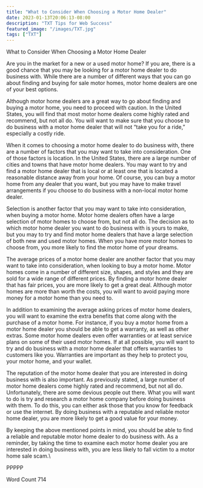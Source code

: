 ```yaml
---
title: "What to Consider When Choosing a Motor Home Dealer"
date: 2023-01-13T20:06:13-08:00
description: "TXT Tips for Web Success"
featured_image: "/images/TXT.jpg"
tags: ["TXT"]
---
```


What to Consider When Choosing a Motor Home Dealer

Are you in the market for a new or a used motor home? If you are, there is a good chance that you may be looking for a motor home dealer to do business with. While there are a number of different ways that you can go about finding and buying for sale motor homes, motor home dealers are one of your best options.

Although motor home dealers are a great way to go about finding and buying a motor home, you need to proceed with caution. In the United States, you will find that most motor home dealers come highly rated and recommend, but not all do.  You will want to make sure that you choose to do business with a motor home dealer that will not “take you for a ride,” especially a costly ride.

When it comes to choosing a motor home dealer to do business with, there are a number of factors that you may want to take into consideration.  One of those factors is location. In the United States, there are a large number of cities and towns that have motor home dealers.  You may want to try and find a motor home dealer that is local or at least one that is located a reasonable distance away from your home.  Of course, you can buy a motor home from any dealer that you want, but you may have to make travel arrangements if you choose to do business with a non-local motor home dealer.

Selection is another factor that you may want to take into consideration, when buying a motor home.  Motor home dealers often have a large selection of motor homes to choose from, but not all do.  The decision as to which motor home dealer you want to do business with is yours to make, but you may to try and find motor home dealers that have a large selection of both new and used motor homes.  When you have more motor homes to choose from, you more likely to find the motor home of your dreams.

The average prices of a motor home dealer are another factor that you may want to take into consideration, when looking to buy a motor home.  Motor homes come in a number of different size, shapes, and styles and they are sold for a wide range of different prices.  By finding a motor home dealer that has fair prices, you are more likely to get a great deal. Although motor homes are more than worth the costs, you will want to avoid paying more money for a motor home than you need to.

In addition to examining the average asking prices of motor home dealers, you will want to examine the extra benefits that come along with the purchase of a motor home. For instance, if you buy a motor home from a motor home dealer you should be able to get a warranty, as well as other extras.  Some motor home dealers even offer warranties or at least service plans on some of their used motor homes.  If at all possible, you will want to try and do business with a motor home dealer that offers warranties to customers like you.  Warranties are important as they help to protect you, your motor home, and your wallet.

The reputation of the motor home dealer that you are interested in doing business with is also important. As previously stated, a large number of motor home dealers come highly rated and recommend, but not all do.  Unfortunately, there are some devious people out there.  What you will want to do is try and research a motor home company before doing business with them.  To do this, you can either ask those that you know for feedback or use the internet.  By doing business with a reputable and reliable motor home dealer, you are more likely to get a good value for your money.

By keeping the above mentioned points in mind, you should be able to find a reliable and reputable motor home dealer to do business with. As a reminder, by taking the time to examine each motor home dealer you are interested in doing business with, you are less likely to fall victim to a motor home sale scam.\

PPPPP

Word Count 714

